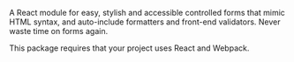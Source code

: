 A React module for easy, stylish and accessible controlled forms that mimic HTML syntax, and auto-include formatters and front-end validators. Never waste time on forms again.

This package requires that your project uses React and Webpack.
